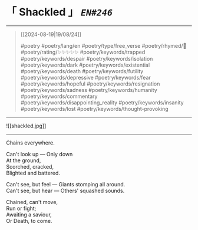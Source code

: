 # &#12300; Shackled &#12301; *`EN#246`*

---

> [[2024-08-19|19/08/24]]
> 
> #poetry 
> #poetry/lang/en 
> #poetry/type/free_verse 
> #poetry/rhymed/🔴 
> #poetry/rating/✨✨✨✨✨ 
> #poetry/keywords/trapped #poetry/keywords/despair #poetry/keywords/isolation #poetry/keywords/dark #poetry/keywords/existential #poetry/keywords/death #poetry/keywords/futility #poetry/keywords/depressive #poetry/keywords/fear #poetry/keywords/hopeful #poetry/keywords/resignation #poetry/keywords/sadness #poetry/keywords/humanity #poetry/keywords/commentary #poetry/keywords/disappointing_reality #poetry/keywords/insanity #poetry/keywords/lost #poetry/keywords/thought-provoking 

---

![[shackled.jpg]]

---

Chains everywhere.  
  
Can't look up —
Only down  
At the ground,  
Scorched, cracked,  
Blighted and battered.  
  
Can't see, but feel —
Giants stomping all around.  
Can't see, but hear —
Others' squashed sounds.  
  
Chained, can't move,  
Run or fight;  
Awaiting a saviour,  
Or Death, to come.